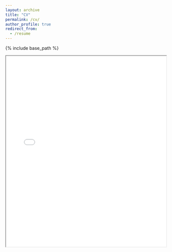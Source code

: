```yaml
---
layout: archive
title: "CV"
permalink: /cv/
author_profile: true
redirect_from:
  - /resume
---
```


{% include base_path %}

<iframe src="files/cv.pdf" width="100%" height="600px">
</iframe>